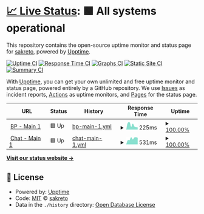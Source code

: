 # [📈 Live Status](https://sakreto.github.io/uptime): <!--live status--> **🟩 All systems operational**

This repository contains the open-source uptime monitor and status page for [sakreto](https://sakreto.github.io/uptime), powered by [Upptime](https://github.com/upptime/upptime).

[![Uptime CI](https://github.com/sakreto/uptime/workflows/Uptime%20CI/badge.svg)](https://github.com/sakreto/uptime/actions?query=workflow%3A%22Uptime+CI%22)
[![Response Time CI](https://github.com/sakreto/uptime/workflows/Response%20Time%20CI/badge.svg)](https://github.com/sakreto/uptime/actions?query=workflow%3A%22Response+Time+CI%22)
[![Graphs CI](https://github.com/sakreto/uptime/workflows/Graphs%20CI/badge.svg)](https://github.com/sakreto/uptime/actions?query=workflow%3A%22Graphs+CI%22)
[![Static Site CI](https://github.com/sakreto/uptime/workflows/Static%20Site%20CI/badge.svg)](https://github.com/sakreto/uptime/actions?query=workflow%3A%22Static+Site+CI%22)
[![Summary CI](https://github.com/sakreto/uptime/workflows/Summary%20CI/badge.svg)](https://github.com/sakreto/uptime/actions?query=workflow%3A%22Summary+CI%22)

With [Upptime](https://upptime.js.org), you can get your own unlimited and free uptime monitor and status page, powered entirely by a GitHub repository. We use [Issues](https://github.com/sakreto/uptime/issues) as incident reports, [Actions](https://github.com/sakreto/uptime/actions) as uptime monitors, and [Pages](https://sakreto.github.io/uptime) for the status page.

<!--start: status pages-->
<!-- This summary is generated by Upptime (https://github.com/upptime/upptime) -->
<!-- Do not edit this manually, your changes will be overwritten -->
<!-- prettier-ignore -->
| URL | Status | History | Response Time | Uptime |
| --- | ------ | ------- | ------------- | ------ |
| <img alt="" src="https://favicons.githubusercontent.com/intelvoxllc.brightpattern.com" height="13"> [BP - Main 1](https://intelvoxllc.brightpattern.com/agentdesktop) | 🟩 Up | [bp-main-1.yml](https://github.com/sakreto/uptime/commits/HEAD/history/bp-main-1.yml) | <details><summary><img alt="Response time graph" src="./graphs/bp-main-1/response-time-week.png" height="20"> 225ms</summary><br><a href="https://status.intelvox.com/history/bp-main-1"><img alt="Response time 283" src="https://img.shields.io/endpoint?url=https%3A%2F%2Fraw.githubusercontent.com%2Fsakreto%2Fuptime%2FHEAD%2Fapi%2Fbp-main-1%2Fresponse-time.json"></a><br><a href="https://status.intelvox.com/history/bp-main-1"><img alt="24-hour response time 113" src="https://img.shields.io/endpoint?url=https%3A%2F%2Fraw.githubusercontent.com%2Fsakreto%2Fuptime%2FHEAD%2Fapi%2Fbp-main-1%2Fresponse-time-day.json"></a><br><a href="https://status.intelvox.com/history/bp-main-1"><img alt="7-day response time 225" src="https://img.shields.io/endpoint?url=https%3A%2F%2Fraw.githubusercontent.com%2Fsakreto%2Fuptime%2FHEAD%2Fapi%2Fbp-main-1%2Fresponse-time-week.json"></a><br><a href="https://status.intelvox.com/history/bp-main-1"><img alt="30-day response time 221" src="https://img.shields.io/endpoint?url=https%3A%2F%2Fraw.githubusercontent.com%2Fsakreto%2Fuptime%2FHEAD%2Fapi%2Fbp-main-1%2Fresponse-time-month.json"></a><br><a href="https://status.intelvox.com/history/bp-main-1"><img alt="1-year response time 283" src="https://img.shields.io/endpoint?url=https%3A%2F%2Fraw.githubusercontent.com%2Fsakreto%2Fuptime%2FHEAD%2Fapi%2Fbp-main-1%2Fresponse-time-year.json"></a></details> | <details><summary><a href="https://status.intelvox.com/history/bp-main-1">100.00%</a></summary><a href="https://status.intelvox.com/history/bp-main-1"><img alt="All-time uptime 100.00%" src="https://img.shields.io/endpoint?url=https%3A%2F%2Fraw.githubusercontent.com%2Fsakreto%2Fuptime%2FHEAD%2Fapi%2Fbp-main-1%2Fuptime.json"></a><br><a href="https://status.intelvox.com/history/bp-main-1"><img alt="24-hour uptime 100.00%" src="https://img.shields.io/endpoint?url=https%3A%2F%2Fraw.githubusercontent.com%2Fsakreto%2Fuptime%2FHEAD%2Fapi%2Fbp-main-1%2Fuptime-day.json"></a><br><a href="https://status.intelvox.com/history/bp-main-1"><img alt="7-day uptime 100.00%" src="https://img.shields.io/endpoint?url=https%3A%2F%2Fraw.githubusercontent.com%2Fsakreto%2Fuptime%2FHEAD%2Fapi%2Fbp-main-1%2Fuptime-week.json"></a><br><a href="https://status.intelvox.com/history/bp-main-1"><img alt="30-day uptime 100.00%" src="https://img.shields.io/endpoint?url=https%3A%2F%2Fraw.githubusercontent.com%2Fsakreto%2Fuptime%2FHEAD%2Fapi%2Fbp-main-1%2Fuptime-month.json"></a><br><a href="https://status.intelvox.com/history/bp-main-1"><img alt="1-year uptime 100.00%" src="https://img.shields.io/endpoint?url=https%3A%2F%2Fraw.githubusercontent.com%2Fsakreto%2Fuptime%2FHEAD%2Fapi%2Fbp-main-1%2Fuptime-year.json"></a></details>
| <img alt="" src="https://favicons.githubusercontent.com/chat.intelvox.com" height="13"> [Chat - Main 1](https://chat.intelvox.com) | 🟩 Up | [chat-main-1.yml](https://github.com/sakreto/uptime/commits/HEAD/history/chat-main-1.yml) | <details><summary><img alt="Response time graph" src="./graphs/chat-main-1/response-time-week.png" height="20"> 531ms</summary><br><a href="https://status.intelvox.com/history/chat-main-1"><img alt="Response time 520" src="https://img.shields.io/endpoint?url=https%3A%2F%2Fraw.githubusercontent.com%2Fsakreto%2Fuptime%2FHEAD%2Fapi%2Fchat-main-1%2Fresponse-time.json"></a><br><a href="https://status.intelvox.com/history/chat-main-1"><img alt="24-hour response time 599" src="https://img.shields.io/endpoint?url=https%3A%2F%2Fraw.githubusercontent.com%2Fsakreto%2Fuptime%2FHEAD%2Fapi%2Fchat-main-1%2Fresponse-time-day.json"></a><br><a href="https://status.intelvox.com/history/chat-main-1"><img alt="7-day response time 531" src="https://img.shields.io/endpoint?url=https%3A%2F%2Fraw.githubusercontent.com%2Fsakreto%2Fuptime%2FHEAD%2Fapi%2Fchat-main-1%2Fresponse-time-week.json"></a><br><a href="https://status.intelvox.com/history/chat-main-1"><img alt="30-day response time 525" src="https://img.shields.io/endpoint?url=https%3A%2F%2Fraw.githubusercontent.com%2Fsakreto%2Fuptime%2FHEAD%2Fapi%2Fchat-main-1%2Fresponse-time-month.json"></a><br><a href="https://status.intelvox.com/history/chat-main-1"><img alt="1-year response time 520" src="https://img.shields.io/endpoint?url=https%3A%2F%2Fraw.githubusercontent.com%2Fsakreto%2Fuptime%2FHEAD%2Fapi%2Fchat-main-1%2Fresponse-time-year.json"></a></details> | <details><summary><a href="https://status.intelvox.com/history/chat-main-1">100.00%</a></summary><a href="https://status.intelvox.com/history/chat-main-1"><img alt="All-time uptime 100.00%" src="https://img.shields.io/endpoint?url=https%3A%2F%2Fraw.githubusercontent.com%2Fsakreto%2Fuptime%2FHEAD%2Fapi%2Fchat-main-1%2Fuptime.json"></a><br><a href="https://status.intelvox.com/history/chat-main-1"><img alt="24-hour uptime 100.00%" src="https://img.shields.io/endpoint?url=https%3A%2F%2Fraw.githubusercontent.com%2Fsakreto%2Fuptime%2FHEAD%2Fapi%2Fchat-main-1%2Fuptime-day.json"></a><br><a href="https://status.intelvox.com/history/chat-main-1"><img alt="7-day uptime 100.00%" src="https://img.shields.io/endpoint?url=https%3A%2F%2Fraw.githubusercontent.com%2Fsakreto%2Fuptime%2FHEAD%2Fapi%2Fchat-main-1%2Fuptime-week.json"></a><br><a href="https://status.intelvox.com/history/chat-main-1"><img alt="30-day uptime 100.00%" src="https://img.shields.io/endpoint?url=https%3A%2F%2Fraw.githubusercontent.com%2Fsakreto%2Fuptime%2FHEAD%2Fapi%2Fchat-main-1%2Fuptime-month.json"></a><br><a href="https://status.intelvox.com/history/chat-main-1"><img alt="1-year uptime 100.00%" src="https://img.shields.io/endpoint?url=https%3A%2F%2Fraw.githubusercontent.com%2Fsakreto%2Fuptime%2FHEAD%2Fapi%2Fchat-main-1%2Fuptime-year.json"></a></details>

<!--end: status pages-->

[**Visit our status website →**](https://sakreto.github.io/uptime)

## 📄 License

- Powered by: [Upptime](https://github.com/upptime/upptime)
- Code: [MIT](./LICENSE) © [sakreto](https://sakreto.github.io/uptime)
- Data in the `./history` directory: [Open Database License](https://opendatacommons.org/licenses/odbl/1-0/)

